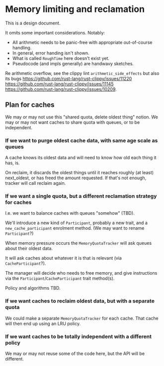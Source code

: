 # Memory limiting and reclamation

This is a design document.

It omits some important considerations.  Notably:

 * All arithmetic needs to be panic-free with appropriate out-of-course handling.
 * In general, error handing isn't shown.
 * What is called `RoughTime` here doesn't exist yet.
 * Pseudocode (and impls generally) are handwavy sketches.

Re arithmetic overflow, see the clippy lint `arithmetic_side_effects`
but also its bugs
<https://github.com/rust-lang/rust-clippy/issues/11220>
<https://github.com/rust-lang/rust-clippy/issues/11145>
<https://github.com/rust-lang/rust-clippy/issues/10209>.

## Plan for caches

We may or may not use this "shared quota, delete oldest thing" notion.
We may or may not want caches to share quota with queues, or to be independent.

### If we want to purge oldest cache data, with same age scale as queues

A cache knows its oldest data and will need to know how old each thing it has, is.

On reclaim, it discards the oldest things until it reaches roughly (at least) next_oldest,
or has freed the amount requested.
If that's not enough, tracker will call reclaim again.

### If we want a single quota, but a different reclamation strategy for caches

I.e. we want to balance caches with queues "somehow" (TBD).

We'll introduce a new kind of `Participant`, probably a new trait,
and a `new_cache_participant` enrolment method.
(We may want to rename `Participant`?)

When memory pressure occurs the `MemoryQuotaTracker`
will ask queues about their oldest data.

It will ask caches about whatever it is that is relevant (via
`CacheParticipant`?).

The manager will decide who needs to free memory,
and give instructions via the `Participant`/`CacheParticipant` trait method(s).

Policy and algorithms TBD.

### If we want caches to reclaim oldest data, but with a separate quota

We could make a separate `MemoryQuotaTracker` for each cache.
That cache will then end up using an LRU policy.

### If we want caches to be totally independent with a different policy

We may or may not reuse some of the code here, but the API will be different.
